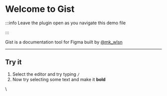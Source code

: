 # Welcome to Gist


:::info
Leave the plugin open as you navigate this demo file

:::

Gist is a documentation tool for Figma built by [@mk_wlsn](https://twitter.com/mk_wlsn)


---

## Try it


1. Select the editor and try typing `/`
2. Now try selecting some text and make it **bold**

\

